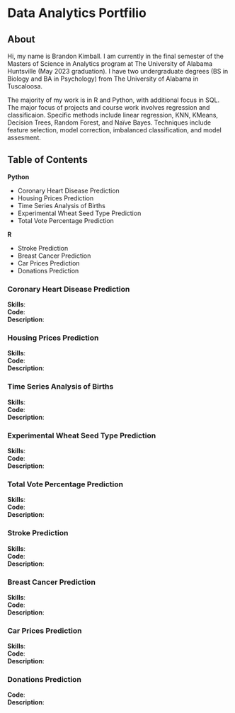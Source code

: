 # Data Analytics Portfilio

## About

Hi, my name is Brandon Kimball. I am currently in the final semester of the Masters of Science in Analytics program at The University of Alabama Huntsville (May 2023 graduation).
I have two undergraduate degrees (BS in Biology and BA in Psychology) from The University of Alabama in Tuscaloosa.

The majority of my work is in R and Python, with additional focus in SQL. The major focus of projects and course work
involves regression and classificaion. Specific methods include linear regression, KNN, KMeans, Decision Trees, 
Random Forest, and Naïve Bayes. Techniques include feature selection, model correction, imbalanced classification, 
and model assesment.

## Table of Contents
**Python**
- Coronary Heart Disease Prediction
- Housing Prices Prediction
- Time Series Analysis of Births
- Experimental Wheat Seed Type Prediction
- Total Vote Percentage Prediction

**R**
-  Stroke Prediction
-  Breast Cancer Prediction
-  Car Prices Prediction
-  Donations Prediction


### Coronary Heart Disease Prediction
**Skills**:  
**Code**:  
**Description**:  

### Housing Prices Prediction
**Skills**:  
**Code**:  
**Description**:    

### Time Series Analysis of Births
**Skills**:  
**Code**:  
**Description**:  

### Experimental Wheat Seed Type Prediction
**Skills**:  
**Code**:  
**Description**:  

### Total Vote Percentage Prediction
**Skills**:  
**Code**:  
**Description**:  


### Stroke Prediction
**Skills**:  
**Code**:  
**Description**:  


### Breast Cancer Prediction
**Skills**:  
**Code**:  
**Description**:  


### Car Prices Prediction
**Skills**:  
**Code**:  
**Description**:  


### Donations Prediction
**Code**:  
**Description**:  
